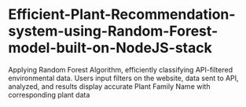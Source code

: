 # Efficient-Plant-Recommendation-system-using-Random-Forest-model-built-on-NodeJS-stack
Applying Random Forest Algorithm, efficiently classifying API-filtered environmental data. Users input filters on the website, data sent to API, analyzed, and results display accurate Plant Family Name with corresponding plant data
